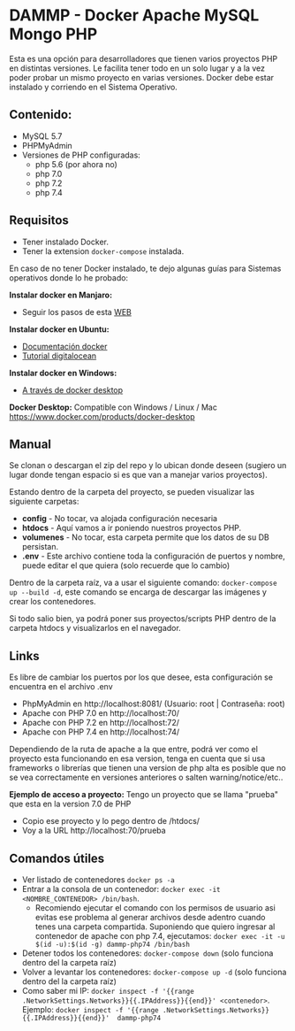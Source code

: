# DAMMP - Docker Apache MySQL Mongo PHP

Esta es una opción para desarrolladores que tienen varios proyectos PHP en distintas versiones. Le facilita tener todo en un solo lugar y a la vez poder probar un mismo proyecto en varias versiones.
Docker debe estar instalado y corriendo en el Sistema Operativo.

## Contenido:
- MySQL 5.7
- PHPMyAdmin
- Versiones de PHP configuradas: 
    - php 5.6 (por ahora no)
    - php 7.0
    - php 7.2
    - php 7.4

## Requisitos
- Tener instalado Docker.
- Tener la extension `docker-compose` instalada.

En caso de no tener Docker instalado, te dejo algunas guías para Sistemas operativos donde lo he probado:

**Instalar docker en Manjaro:** 
- Seguir los pasos de esta [WEB](https://manjaro.site/how-to-install-docker-on-manjaro-18-0/)

**Instalar docker en Ubuntu:** 
- [Documentación docker](https://docs.docker.com/install/linux/docker-ce/ubuntu/)
- [Tutorial digitalocean](https://www.digitalocean.com/community/tutorials/como-instalar-y-usar-docker-en-ubuntu-18-04-1-es)

**Instalar docker en Windows:**
- [A través de docker desktop](https://www.docker.com/products/docker-desktop)

**Docker Desktop:**
Compatible con Windows / Linux / Mac
https://www.docker.com/products/docker-desktop

## Manual

Se clonan o descargan el zip del repo y lo ubican donde deseen (sugiero un lugar donde tengan espacio si es que van a manejar varios proyectos).

Estando dentro de la carpeta del proyecto, se pueden visualizar las siguiente carpetas:
- **config** - No tocar, va alojada configuración necesaria
- **htdocs** - Aquí vamos a ir poniendo nuestros proyectos PHP.
- **volumenes** - No tocar, esta carpeta permite que los datos de su DB persistan.
- **.env** - Este archivo contiene toda la configuración de puertos y nombre, puede editar el que quiera (solo recuerde que lo cambio)

Dentro de la carpeta raíz, va a usar el siguiente comando:
`docker-compose up --build -d`, este comando se encarga de descargar las imágenes y crear los contenedores.

Si todo salio bien, ya podrá poner sus proyectos/scripts PHP dentro de la carpeta htdocs y visualizarlos en el navegador.

## Links
Es libre de cambiar los puertos por los que desee, esta configuración se encuentra en el archivo .env
- PhpMyAdmin en http://localhost:8081/ (Usuario: root | Contraseña: root)
- Apache con PHP 7.0 en http://localhost:70/
- Apache con PHP 7.2 en http://localhost:72/
- Apache con PHP 7.4 en http://localhost:74/

Dependiendo de la ruta de apache a la que entre, podrá ver como el proyecto esta funcionando en esa version, tenga en cuenta que si usa frameworks o librerías que tienen una version de php alta es posible que no se vea correctamente en versiones anteriores o salten warning/notice/etc..

**Ejemplo de acceso a proyecto:** 
Tengo un proyecto que se llama "prueba" que esta en la version 7.0 de PHP
- Copio ese proyecto y lo pego dentro de /htdocs/
- Voy a la URL http://localhost:70/prueba


## Comandos útiles
- Ver listado de contenedores `docker ps -a`
- Entrar a la consola de un contenedor: `docker exec -it <NOMBRE_CONTENEDOR> /bin/bash`.  
    - Recomiendo ejecutar el comando con los permisos de usuario asi evitas ese problema al generar archivos desde adentro cuando tenes una carpeta compartida. Suponiendo que quiero ingresar al contenedor de apache con php 7.4, ejecutamos: `docker exec -it -u $(id -u):$(id -g) dammp-php74 /bin/bash`
- Detener todos los contenedores: `docker-compose down` (solo funciona dentro del la carpeta raíz)
- Volver a levantar los contenedores: `docker-compose up -d` (solo funciona dentro del la carpeta raíz)
- Como saber mi IP: `docker inspect -f '{{range .NetworkSettings.Networks}}{{.IPAddress}}{{end}}' <contenedor>`. Ejemplo: `docker inspect -f '{{range .NetworkSettings.Networks}}{{.IPAddress}}{{end}}'  dammp-php74`
